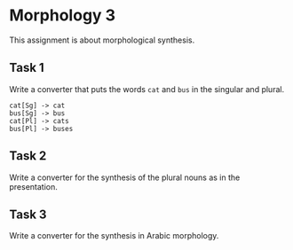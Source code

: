 # Morphology 3

This assignment is about morphological synthesis.

## Task 1

Write a converter that puts the words `cat` and `bus` in the singular and plural.

```
cat[Sg] -> cat
bus[Sg] -> bus
cat[Pl] -> cats
bus[Pl] -> buses
```

## Task 2

Write a converter for the synthesis of the plural nouns as in the presentation.

## Task 3

Write a converter for the synthesis in Arabic morphology.
